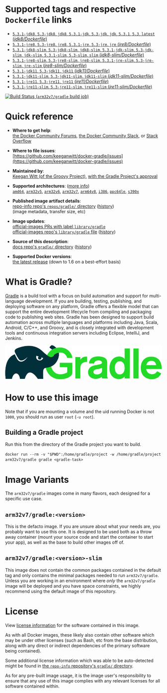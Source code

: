 <!--

********************************************************************************

WARNING:

    DO NOT EDIT "gradle/README.md"

    IT IS AUTO-GENERATED

    (from the other files in "gradle/" combined with a set of templates)

********************************************************************************

-->

# Supported tags and respective `Dockerfile` links

-	[`5.3.1-jdk8`, `5.3-jdk8`, `jdk8`, `5.3.1-jdk`, `5.3-jdk`, `jdk`, `5.3.1`, `5.3`, `latest` (*jdk8/Dockerfile*)](https://github.com/keeganwitt/docker-gradle/blob/0c2624d788edb813667a1e72659f8be612d420f3/jdk8/Dockerfile)
-	[`5.3.1-jre8`, `5.3-jre8`, `jre8`, `5.3.1-jre`, `5.3-jre`, `jre` (*jre8/Dockerfile*)](https://github.com/keeganwitt/docker-gradle/blob/0c2624d788edb813667a1e72659f8be612d420f3/jre8/Dockerfile)
-	[`5.3.1-jdk8-slim`, `5.3-jdk8-slim`, `jdk8-slim`, `5.3.1-jdk-slim`, `5.3-jdk-slim`, `jdk-slim`, `5.3.1-slim`, `5.3-slim`, `slim` (*jdk8-slim/Dockerfile*)](https://github.com/keeganwitt/docker-gradle/blob/0c2624d788edb813667a1e72659f8be612d420f3/jdk8-slim/Dockerfile)
-	[`5.3.1-jre8-slim`, `5.3-jre8-slim`, `jre8-slim`, `5.3.1-jre-slim`, `5.3-jre-slim`, `jre-slim` (*jre8-slim/Dockerfile*)](https://github.com/keeganwitt/docker-gradle/blob/0c2624d788edb813667a1e72659f8be612d420f3/jre8-slim/Dockerfile)
-	[`5.3.1-jdk11`, `5.3-jdk11`, `jdk11` (*jdk11/Dockerfile*)](https://github.com/keeganwitt/docker-gradle/blob/0c2624d788edb813667a1e72659f8be612d420f3/jdk11/Dockerfile)
-	[`5.3.1-jdk11-slim`, `5.3-jdk11-slim`, `jdk11-slim` (*jdk11-slim/Dockerfile*)](https://github.com/keeganwitt/docker-gradle/blob/0c2624d788edb813667a1e72659f8be612d420f3/jdk11-slim/Dockerfile)
-	[`5.3.1-jre11`, `5.3-jre11`, `jre11` (*jre11/Dockerfile*)](https://github.com/keeganwitt/docker-gradle/blob/0c2624d788edb813667a1e72659f8be612d420f3/jre11/Dockerfile)
-	[`5.3.1-jre11-slim`, `5.3-jre11-slim`, `jre11-slim` (*jre11-slim/Dockerfile*)](https://github.com/keeganwitt/docker-gradle/blob/0c2624d788edb813667a1e72659f8be612d420f3/jre11-slim/Dockerfile)

[![Build Status](https://doi-janky.infosiftr.net/job/multiarch/job/arm32v7/job/gradle/badge/icon) (`arm32v7/gradle` build job)](https://doi-janky.infosiftr.net/job/multiarch/job/arm32v7/job/gradle/)

# Quick reference

-	**Where to get help**:  
	[the Docker Community Forums](https://forums.docker.com/), [the Docker Community Slack](https://blog.docker.com/2016/11/introducing-docker-community-directory-docker-community-slack/), or [Stack Overflow](https://stackoverflow.com/search?tab=newest&q=docker)

-	**Where to file issues**:  
	[https://github.com/keeganwitt/docker-gradle/issues](https://github.com/keeganwitt/docker-gradle/issues)

-	**Maintained by**:  
	[Keegan Witt (of the Groovy Project)](https://github.com/keeganwitt/docker-gradle), [with the Gradle Project's approval](https://discuss.gradle.org/t/official-docker-images/21159/8)

-	**Supported architectures**: ([more info](https://github.com/docker-library/official-images#architectures-other-than-amd64))  
	[`amd64`](https://hub.docker.com/r/amd64/gradle/), [`arm32v5`](https://hub.docker.com/r/arm32v5/gradle/), [`arm32v6`](https://hub.docker.com/r/arm32v6/gradle/), [`arm32v7`](https://hub.docker.com/r/arm32v7/gradle/), [`arm64v8`](https://hub.docker.com/r/arm64v8/gradle/), [`i386`](https://hub.docker.com/r/i386/gradle/), [`ppc64le`](https://hub.docker.com/r/ppc64le/gradle/), [`s390x`](https://hub.docker.com/r/s390x/gradle/)

-	**Published image artifact details**:  
	[repo-info repo's `repos/gradle/` directory](https://github.com/docker-library/repo-info/blob/master/repos/gradle) ([history](https://github.com/docker-library/repo-info/commits/master/repos/gradle))  
	(image metadata, transfer size, etc)

-	**Image updates**:  
	[official-images PRs with label `library/gradle`](https://github.com/docker-library/official-images/pulls?q=label%3Alibrary%2Fgradle)  
	[official-images repo's `library/gradle` file](https://github.com/docker-library/official-images/blob/master/library/gradle) ([history](https://github.com/docker-library/official-images/commits/master/library/gradle))

-	**Source of this description**:  
	[docs repo's `gradle/` directory](https://github.com/docker-library/docs/tree/master/gradle) ([history](https://github.com/docker-library/docs/commits/master/gradle))

-	**Supported Docker versions**:  
	[the latest release](https://github.com/docker/docker-ce/releases/latest) (down to 1.6 on a best-effort basis)

# What is Gradle?

[Gradle](https://gradle.org/) is a build tool with a focus on build automation and support for multi-language development. If you are building, testing, publishing, and deploying software on any platform, Gradle offers a flexible model that can support the entire development lifecycle from compiling and packaging code to publishing web sites. Gradle has been designed to support build automation across multiple languages and platforms including Java, Scala, Android, C/C++, and Groovy, and is closely integrated with development tools and continuous integration servers including Eclipse, IntelliJ, and Jenkins.

![logo](https://raw.githubusercontent.com/docker-library/docs/c3d3ca6beed000f9ba6eabc98f3399158f520256/gradle/logo.png)

# How to use this image

Note that if you are mounting a volume and the uid running Docker is not `1000`, you should run as user `root` (`-u root`).

## Building a Gradle project

Run this from the directory of the Gradle project you want to build.

`docker run --rm -v "$PWD":/home/gradle/project -w /home/gradle/project arm32v7/gradle gradle <gradle-task>`

# Image Variants

The `arm32v7/gradle` images come in many flavors, each designed for a specific use case.

## `arm32v7/gradle:<version>`

This is the defacto image. If you are unsure about what your needs are, you probably want to use this one. It is designed to be used both as a throw away container (mount your source code and start the container to start your app), as well as the base to build other images off of.

## `arm32v7/gradle:<version>-slim`

This image does not contain the common packages contained in the default tag and only contains the minimal packages needed to run `arm32v7/gradle`. Unless you are working in an environment where *only* the `arm32v7/gradle` image will be deployed and you have space constraints, we highly recommend using the default image of this repository.

# License

View [license information](https://gradle.org/license/) for the software contained in this image.

As with all Docker images, these likely also contain other software which may be under other licenses (such as Bash, etc from the base distribution, along with any direct or indirect dependencies of the primary software being contained).

Some additional license information which was able to be auto-detected might be found in [the `repo-info` repository's `gradle/` directory](https://github.com/docker-library/repo-info/tree/master/repos/gradle).

As for any pre-built image usage, it is the image user's responsibility to ensure that any use of this image complies with any relevant licenses for all software contained within.
